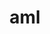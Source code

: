 ---
title: "aml"
layout: cache
categories: [package, develop]
meta: {"compilers": ["cce@18.0.0", "gcc@10.3.0", "gcc@11.4.0", "gcc@9.4.0", "intel-oneapi-compilers@2024.2.1", "intel-oneapi-compilers@2025.1.0"], "num_specs": 38, "num_specs_by_stack": {"e4s": 8, "e4s-cray-rhel": 6, "e4s-cray-sles": 2, "e4s-neoverse_v1": 2, "e4s-oneapi": 19, "e4s-power": 1, "root": 38}, "oss": ["rhel8", "sle_hpc15", "ubuntu20.04", "ubuntu22.04"], "platforms": ["linux"], "stacks": ["e4s", "e4s-cray-rhel", "e4s-cray-sles", "e4s-neoverse_v1", "e4s-oneapi", "e4s-power", "root"], "targets": ["neoverse_v1", "ppc64le", "x86_64_v3", "x86_64_v4"], "versions": ["0.2.1"]}
spec_details: [{"compiler": "gcc@11.4.0", "hash": "4jdqdvr2z3sdq4dx2or4mr6tbhzvgizu", "os": "ubuntu22.04", "platform": "linux", "size": "-", "stacks": ["e4s", "root"], "target": "x86_64_v3", "variants": ["build_system=autotools", "~cuda", "~hip", "hip-platform=none", "+hwloc", "~level_zero", "~opencl"], "versions": ["0.2.1"]}, {"compiler": "gcc@10.3.0", "hash": "4kzqnsbo56luxrytqnoqpldjjmueyxln", "os": "sle_hpc15", "platform": "linux", "size": "-", "stacks": ["e4s-cray-sles", "root"], "target": "x86_64_v4", "variants": ["build_system=autotools", "~cuda", "~hip", "hip-platform=none", "+hwloc", "~opencl", "~ze"], "versions": ["0.2.1"]}, {"compiler": "intel-oneapi-compilers@2025.1.0", "hash": "4uw4fa2mws56z2jh54bktt4rmpnd5qz7", "os": "ubuntu22.04", "platform": "linux", "size": "-", "stacks": ["e4s-oneapi", "root"], "target": "x86_64_v3", "variants": ["build_system=autotools", "~cuda", "~hip", "hip-platform=none", "+hwloc", "+level_zero", "~opencl"], "versions": ["0.2.1"]}, {"compiler": "intel-oneapi-compilers@2025.1.0", "hash": "6m6nyfmx27tuv7c2aavhrqjhwpjqrkfw", "os": "ubuntu22.04", "platform": "linux", "size": "-", "stacks": ["e4s-oneapi", "root"], "target": "x86_64_v3", "variants": ["build_system=autotools", "~cuda", "~hip", "hip-platform=none", "+hwloc", "+level_zero", "~opencl"], "versions": ["0.2.1"]}, {"compiler": "cce@18.0.0", "hash": "6qyeg5arzc2bkbm2zcy2cs5xtgvw3c5a", "os": "rhel8", "platform": "linux", "size": "-", "stacks": ["e4s-cray-rhel", "root"], "target": "x86_64_v3", "variants": ["build_system=autotools", "~cuda", "~hip", "hip-platform=none", "+hwloc", "~level_zero", "~opencl"], "versions": ["0.2.1"]}, {"compiler": "intel-oneapi-compilers@2025.1.0", "hash": "bwvei4w264wvfkjhgtstlcb4rzaxnmbs", "os": "ubuntu22.04", "platform": "linux", "size": "-", "stacks": ["e4s-oneapi", "root"], "target": "x86_64_v3", "variants": ["build_system=autotools", "~cuda", "~hip", "hip-platform=none", "+hwloc", "~level_zero", "~opencl"], "versions": ["0.2.1"]}, {"compiler": "gcc@11.4.0", "hash": "ccsac3anxymdn4khhboiytokze35hnoj", "os": "ubuntu22.04", "platform": "linux", "size": "-", "stacks": ["e4s", "root"], "target": "x86_64_v3", "variants": ["build_system=autotools", "~cuda", "~hip", "hip-platform=none", "+hwloc", "~level_zero", "~opencl"], "versions": ["0.2.1"]}, {"compiler": "gcc@11.4.0", "hash": "cdjhomzsxbqtp35jjer2bzfzayjlydwb", "os": "ubuntu22.04", "platform": "linux", "size": "-", "stacks": ["e4s", "root"], "target": "x86_64_v3", "variants": ["build_system=autotools", "~cuda", "~hip", "hip-platform=none", "+hwloc", "~level_zero", "~opencl"], "versions": ["0.2.1"]}, {"compiler": "gcc@11.4.0", "hash": "cmbudxq5koedpplbjcevzlbjm262dfjf", "os": "ubuntu22.04", "platform": "linux", "size": "-", "stacks": ["e4s", "root"], "target": "x86_64_v3", "variants": ["build_system=autotools", "~cuda", "~hip", "hip-platform=none", "+hwloc", "~level_zero", "~opencl"], "versions": ["0.2.1"]}, {"compiler": "intel-oneapi-compilers@2024.2.1", "hash": "cozjyo5xtqw43qgoqmq5homkuq664apy", "os": "ubuntu22.04", "platform": "linux", "size": "-", "stacks": ["e4s-oneapi", "root"], "target": "x86_64_v3", "variants": ["build_system=autotools", "~cuda", "~hip", "hip-platform=none", "+hwloc", "+level_zero", "~opencl"], "versions": ["0.2.1"]}, {"compiler": "gcc@10.3.0", "hash": "di32e7usdssqejny3qvpetboq57nyiin", "os": "sle_hpc15", "platform": "linux", "size": "-", "stacks": ["e4s-cray-sles", "root"], "target": "x86_64_v4", "variants": ["build_system=autotools", "~cuda", "~hip", "hip-platform=none", "+hwloc", "~opencl", "~ze"], "versions": ["0.2.1"]}, {"compiler": "intel-oneapi-compilers@2025.1.0", "hash": "erahyzyuiwzp6vceyuid5ftaxekexqx5", "os": "ubuntu22.04", "platform": "linux", "size": "-", "stacks": ["e4s-oneapi", "root"], "target": "x86_64_v3", "variants": ["build_system=autotools", "~cuda", "~hip", "hip-platform=none", "+hwloc", "~level_zero", "~opencl"], "versions": ["0.2.1"]}, {"compiler": "cce@18.0.0", "hash": "foma2e762qmckq2br7tsmy3wdh5idyis", "os": "rhel8", "platform": "linux", "size": "-", "stacks": ["e4s-cray-rhel", "root"], "target": "x86_64_v3", "variants": ["build_system=autotools", "~cuda", "~hip", "hip-platform=none", "+hwloc", "~level_zero", "~opencl"], "versions": ["0.2.1"]}, {"compiler": "intel-oneapi-compilers@2025.1.0", "hash": "g6acg3x4aec6uhl246vsi3ynhhn6ai4b", "os": "ubuntu22.04", "platform": "linux", "size": "-", "stacks": ["e4s-oneapi", "root"], "target": "x86_64_v3", "variants": ["build_system=autotools", "~cuda", "~hip", "hip-platform=none", "+hwloc", "+level_zero", "~opencl"], "versions": ["0.2.1"]}, {"compiler": "intel-oneapi-compilers@2024.2.1", "hash": "hdcvss6f4eh2ix5l56kmzw7ryxbt4htm", "os": "ubuntu22.04", "platform": "linux", "size": "-", "stacks": ["e4s-oneapi", "root"], "target": "x86_64_v3", "variants": ["build_system=autotools", "~cuda", "~hip", "hip-platform=none", "+hwloc", "~level_zero", "~opencl"], "versions": ["0.2.1"]}, {"compiler": "cce@18.0.0", "hash": "hkwt7vf2lovuqo55iu5i7gbczax7clu3", "os": "rhel8", "platform": "linux", "size": "-", "stacks": ["e4s-cray-rhel", "root"], "target": "x86_64_v3", "variants": ["build_system=autotools", "~cuda", "~hip", "hip-platform=none", "+hwloc", "~level_zero", "~opencl"], "versions": ["0.2.1"]}, {"compiler": "gcc@9.4.0", "hash": "huanvk2kqfp2nmuafrb4xaz5w4snk5re", "os": "ubuntu20.04", "platform": "linux", "size": "-", "stacks": ["e4s-power", "root"], "target": "ppc64le", "variants": ["build_system=autotools", "~cuda", "~hip", "hip-platform=none", "+hwloc", "~level_zero", "~opencl"], "versions": ["0.2.1"]}, {"compiler": "intel-oneapi-compilers@2025.1.0", "hash": "i6filzcyhu7ibuzuaf7nuk2ern5w7ier", "os": "ubuntu22.04", "platform": "linux", "size": "-", "stacks": ["e4s-oneapi", "root"], "target": "x86_64_v3", "variants": ["build_system=autotools", "~cuda", "~hip", "hip-platform=none", "+hwloc", "~level_zero", "~opencl"], "versions": ["0.2.1"]}, {"compiler": "intel-oneapi-compilers@2025.1.0", "hash": "ixl7njzgghoyxy4jobchbyp4zy7g6kdk", "os": "ubuntu22.04", "platform": "linux", "size": "-", "stacks": ["e4s-oneapi", "root"], "target": "x86_64_v3", "variants": ["build_system=autotools", "~cuda", "~hip", "hip-platform=none", "+hwloc", "+level_zero", "~opencl"], "versions": ["0.2.1"]}, {"compiler": "intel-oneapi-compilers@2024.2.1", "hash": "kzwgqqobpesuzv3bs7vsjtggsihdyuir", "os": "ubuntu22.04", "platform": "linux", "size": "-", "stacks": ["e4s-oneapi", "root"], "target": "x86_64_v3", "variants": ["build_system=autotools", "~cuda", "~hip", "hip-platform=none", "+hwloc", "+level_zero", "~opencl"], "versions": ["0.2.1"]}, {"compiler": "gcc@11.4.0", "hash": "lu6w6o3m2v6e62shnxwe2oqccl6ivvwx", "os": "ubuntu22.04", "platform": "linux", "size": "-", "stacks": ["e4s", "root"], "target": "x86_64_v3", "variants": ["build_system=autotools", "~cuda", "~hip", "hip-platform=none", "+hwloc", "~level_zero", "~opencl"], "versions": ["0.2.1"]}, {"compiler": "intel-oneapi-compilers@2025.1.0", "hash": "nrvkjferugqylbjllcdjjrnssccooh4u", "os": "ubuntu22.04", "platform": "linux", "size": "-", "stacks": ["e4s-oneapi", "root"], "target": "x86_64_v3", "variants": ["build_system=autotools", "~cuda", "~hip", "hip-platform=none", "+hwloc", "~level_zero", "~opencl"], "versions": ["0.2.1"]}, {"compiler": "intel-oneapi-compilers@2025.1.0", "hash": "o6sdtdx5vy43hgkskzbaw4jrlljc644e", "os": "ubuntu22.04", "platform": "linux", "size": "-", "stacks": ["e4s-oneapi", "root"], "target": "x86_64_v3", "variants": ["build_system=autotools", "~cuda", "~hip", "hip-platform=none", "+hwloc", "+level_zero", "~opencl"], "versions": ["0.2.1"]}, {"compiler": "intel-oneapi-compilers@2024.2.1", "hash": "od7depewth3yjsasvnvqngsdm2w3itzj", "os": "ubuntu22.04", "platform": "linux", "size": "-", "stacks": ["e4s-oneapi", "root"], "target": "x86_64_v3", "variants": ["build_system=autotools", "~cuda", "~hip", "hip-platform=none", "+hwloc", "+level_zero", "~opencl"], "versions": ["0.2.1"]}, {"compiler": "cce@18.0.0", "hash": "p3vupc2fbgllkhfka2nx5awotmcdf5ht", "os": "rhel8", "platform": "linux", "size": "-", "stacks": ["e4s-cray-rhel", "root"], "target": "x86_64_v3", "variants": ["build_system=autotools", "~cuda", "~hip", "hip-platform=none", "+hwloc", "~level_zero", "~opencl"], "versions": ["0.2.1"]}, {"compiler": "intel-oneapi-compilers@2025.1.0", "hash": "r72enahtu3q6j36xxj7zk3zwiicdl24x", "os": "ubuntu22.04", "platform": "linux", "size": "-", "stacks": ["e4s-oneapi", "root"], "target": "x86_64_v3", "variants": ["build_system=autotools", "~cuda", "~hip", "hip-platform=none", "+hwloc", "+level_zero", "~opencl"], "versions": ["0.2.1"]}, {"compiler": "intel-oneapi-compilers@2025.1.0", "hash": "raokt7rfovfam4zl7oghqgmkemawunjs", "os": "ubuntu22.04", "platform": "linux", "size": "-", "stacks": ["e4s-oneapi", "root"], "target": "x86_64_v3", "variants": ["build_system=autotools", "~cuda", "~hip", "hip-platform=none", "+hwloc", "~level_zero", "~opencl"], "versions": ["0.2.1"]}, {"compiler": "intel-oneapi-compilers@2025.1.0", "hash": "ruhoulenysj4avcudpinfir3ccj6mbna", "os": "ubuntu22.04", "platform": "linux", "size": "-", "stacks": ["e4s-oneapi", "root"], "target": "x86_64_v3", "variants": ["build_system=autotools", "~cuda", "~hip", "hip-platform=none", "+hwloc", "~level_zero", "~opencl"], "versions": ["0.2.1"]}, {"compiler": "intel-oneapi-compilers@2025.1.0", "hash": "shzfrippmz6ijg7pw4tx7u42j6q3jz4r", "os": "ubuntu22.04", "platform": "linux", "size": "-", "stacks": ["e4s-oneapi", "root"], "target": "x86_64_v3", "variants": ["build_system=autotools", "~cuda", "~hip", "hip-platform=none", "+hwloc", "~level_zero", "~opencl"], "versions": ["0.2.1"]}, {"compiler": "intel-oneapi-compilers@2025.1.0", "hash": "u5ileduat462ksvwqgg5ig7seqrh3xlh", "os": "ubuntu22.04", "platform": "linux", "size": "-", "stacks": ["e4s-oneapi", "root"], "target": "x86_64_v3", "variants": ["build_system=autotools", "~cuda", "~hip", "hip-platform=none", "+hwloc", "+level_zero", "~opencl"], "versions": ["0.2.1"]}, {"compiler": "gcc@11.4.0", "hash": "v2ska7hkv3obhr4pjazbqskkaser3obn", "os": "ubuntu22.04", "platform": "linux", "size": "-", "stacks": ["e4s-neoverse_v1", "root"], "target": "neoverse_v1", "variants": ["build_system=autotools", "~cuda", "~hip", "hip-platform=none", "+hwloc", "~level_zero", "~opencl"], "versions": ["0.2.1"]}, {"compiler": "gcc@11.4.0", "hash": "wy4tzlydzlt3wcdh6a2brgtpbwfh5srn", "os": "ubuntu22.04", "platform": "linux", "size": "-", "stacks": ["e4s", "root"], "target": "x86_64_v3", "variants": ["build_system=autotools", "~cuda", "~hip", "hip-platform=none", "+hwloc", "~level_zero", "~opencl"], "versions": ["0.2.1"]}, {"compiler": "gcc@11.4.0", "hash": "xlspy466q2gddtxkb3xmc2sahpjj4o4h", "os": "ubuntu22.04", "platform": "linux", "size": "-", "stacks": ["e4s", "root"], "target": "x86_64_v3", "variants": ["build_system=autotools", "~cuda", "~hip", "hip-platform=none", "+hwloc", "~level_zero", "~opencl"], "versions": ["0.2.1"]}, {"compiler": "cce@18.0.0", "hash": "xqmb2f4qblui2jwke7cbe2jbeefxmich", "os": "rhel8", "platform": "linux", "size": "-", "stacks": ["e4s-cray-rhel", "root"], "target": "x86_64_v3", "variants": ["build_system=autotools", "~cuda", "~hip", "hip-platform=none", "+hwloc", "~level_zero", "~opencl"], "versions": ["0.2.1"]}, {"compiler": "intel-oneapi-compilers@2024.2.1", "hash": "xwq2dkieiqqccew5yasqepu633bbdhot", "os": "ubuntu22.04", "platform": "linux", "size": "-", "stacks": ["e4s-oneapi", "root"], "target": "x86_64_v3", "variants": ["build_system=autotools", "~cuda", "~hip", "hip-platform=none", "+hwloc", "~level_zero", "~opencl"], "versions": ["0.2.1"]}, {"compiler": "gcc@11.4.0", "hash": "yfufrt222pqv7gooobdxexmadm2caw6w", "os": "ubuntu22.04", "platform": "linux", "size": "-", "stacks": ["e4s", "root"], "target": "x86_64_v3", "variants": ["build_system=autotools", "~cuda", "~hip", "hip-platform=none", "+hwloc", "~level_zero", "~opencl"], "versions": ["0.2.1"]}, {"compiler": "gcc@11.4.0", "hash": "zd524gzxeest364fj5kwty3fnpks4fu2", "os": "ubuntu22.04", "platform": "linux", "size": "-", "stacks": ["e4s-neoverse_v1", "root"], "target": "neoverse_v1", "variants": ["build_system=autotools", "~cuda", "~hip", "hip-platform=none", "+hwloc", "~level_zero", "~opencl"], "versions": ["0.2.1"]}, {"compiler": "cce@18.0.0", "hash": "zojvnkvn6ay6hnaqeevfrrgb45cqbuos", "os": "rhel8", "platform": "linux", "size": "-", "stacks": ["e4s-cray-rhel", "root"], "target": "x86_64_v3", "variants": ["build_system=autotools", "~cuda", "~hip", "hip-platform=none", "+hwloc", "~level_zero", "~opencl"], "versions": ["0.2.1"]}]
---